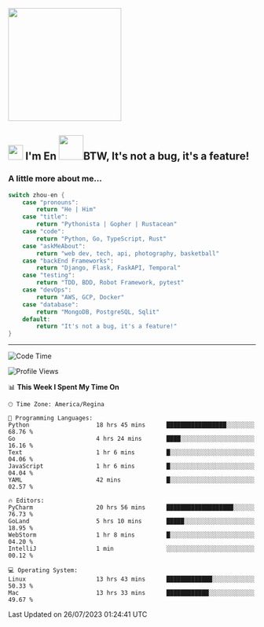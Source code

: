 <img align='center' src="https://media.giphy.com/media/GP1TJJSV4Ys1r64q2A/giphy.gif" width="230">

<h2><img src="https://emojis.slackmojis.com/emojis/images/1531849430/4246/blob-sunglasses.gif?1531849430" width="30"/> I'm En <img src="https://media.giphy.com/media/12oufCB0MyZ1Go/giphy.gif" width="50">BTW, It's not a bug, it's a feature!</h2>


<!-- <img align='right' src="https://media.giphy.com/media/M9gbBd9nbDrOTu1Mqx/giphy.gif" width="230"> -->


### A little more about me... 
<!--
```javascript
const zhou-en = {
    pronouns: "He" | "Him",
    title: "Pythonista" | "Gopher" | "Rustacean",
    code: ["Python", "Go", "Rust", "TypeScript"],
    askMeAbout: ["web dev", "tech", "app dev", "photography"],
    technologies: {
        backEnd: {
            python: ["Django", "Flask", "FaskAPI"],
            go: []
        },
        scraping: ["selenium", "scrapy", "spider"],
        testing: ["Robot Framework"],
        devOps: ["AWS", "Docker", "GCP", "Nginx"],
        databases: ["mongo", "postgresql", "sqlite"],
        misc: ["Firebase", "Heroku"]
    },
    architecture: ["Event Driven Architecture", "Microservices"],
    currentFocus: ["Temporal", "Rust"],
    funFact: "It's not a bug, it's a feature!"
};
```
  -->

```go
switch zhou-en {
    case "pronouns":
        return "He | Him"
    case "title":
        return "Pythonista | Gopher | Rustacean"
    case "code":
        return "Python, Go, TypeScript, Rust"
    case "askMeAbout":
        return "web dev, tech, api, photography, basketball"
    case "backEnd Frameworks":
        return "Django, Flask, FaskAPI, Temporal"
    case "testing":
        return "TDD, BDD, Robot Framework, pytest"
    case "devOps":
        return "AWS, GCP, Docker"
    case "database":
        return "MongoDB, PostgreSQL, Sqlit"
    default:
        return "It's not a bug, it's a feature!"
}
```




---
<!--START_SECTION:waka-->
![Code Time](http://img.shields.io/badge/Code%20Time-850%20hrs%2040%20mins-blue)

![Profile Views](http://img.shields.io/badge/Profile%20Views-0-blue)

📊 **This Week I Spent My Time On** 

```text
🕑︎ Time Zone: America/Regina

💬 Programming Languages: 
Python                   18 hrs 45 mins      █████████████████░░░░░░░░   68.76 % 
Go                       4 hrs 24 mins       ████░░░░░░░░░░░░░░░░░░░░░   16.16 % 
Text                     1 hr 6 mins         █░░░░░░░░░░░░░░░░░░░░░░░░   04.06 % 
JavaScript               1 hr 6 mins         █░░░░░░░░░░░░░░░░░░░░░░░░   04.04 % 
YAML                     42 mins             █░░░░░░░░░░░░░░░░░░░░░░░░   02.57 % 

🔥 Editors: 
PyCharm                  20 hrs 56 mins      ███████████████████░░░░░░   76.73 % 
GoLand                   5 hrs 10 mins       █████░░░░░░░░░░░░░░░░░░░░   18.95 % 
WebStorm                 1 hr 8 mins         █░░░░░░░░░░░░░░░░░░░░░░░░   04.20 % 
IntelliJ                 1 min               ░░░░░░░░░░░░░░░░░░░░░░░░░   00.12 % 

💻 Operating System: 
Linux                    13 hrs 43 mins      █████████████░░░░░░░░░░░░   50.33 % 
Mac                      13 hrs 33 mins      ████████████░░░░░░░░░░░░░   49.67 % 
```


 Last Updated on 26/07/2023 01:24:41 UTC
<!--END_SECTION:waka-->
